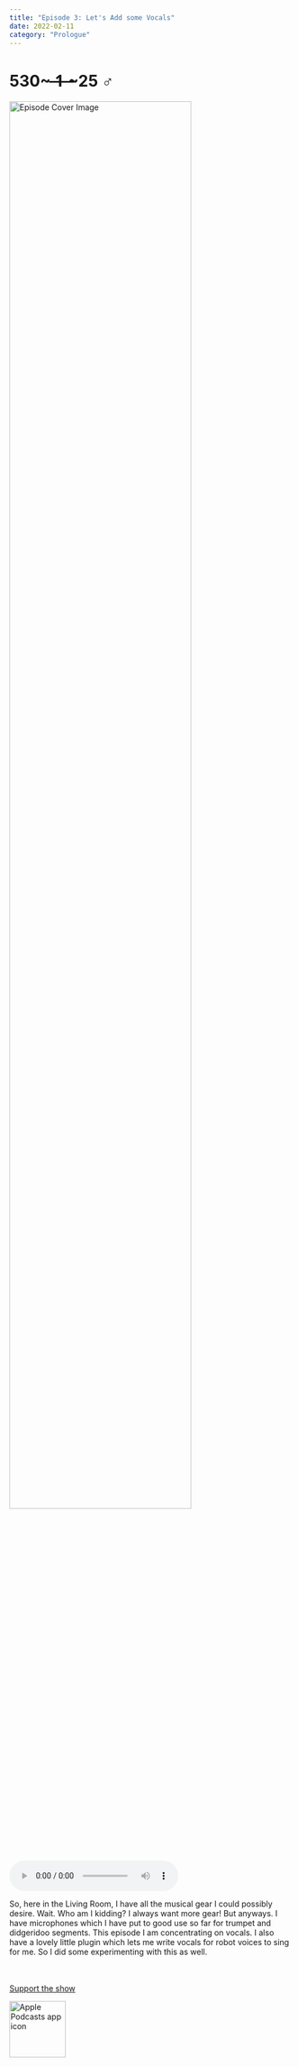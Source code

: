 ```yaml
---
title: "Episode 3: Let's Add some Vocals"
date: 2022-02-11
category: "Prologue"
---
```

# 530~ ̶1̶ ̶~25 ♂
<img src="https://artwork.captivate.fm/9085a4fc-090f-4687-a9a1-673b3f2ed8c2/60854458c4d1acdf4e1c2f79c4137142d85d78e379bdafbd69bd34c85f5819ad.jpg" alt="Episode Cover Image" width=80%/>
<audio controls>
  <source src="https://podcasts.captivate.fm/media/8debbff0-382d-40f4-9cf8-c07f05468a26/10057169-episode-3-let-s-add-some-vocals.mp3" type="audio/mpeg">
  Your browser does not support the audio element.
</audio>

<p>So, here in the Living Room, I have all the musical gear I could possibly desire. Wait. Who am I kidding? I always want more gear! But anyways. I have microphones which I have put to good use so far for trumpet and didgeridoo segments. This episode I am concentrating on vocals. I also have a lovely little plugin which lets me write vocals for robot voices to sing for me. So I did some experimenting with this as well.<br/><br/><br/></p><a rel="payment" href="https://www.paypal.com/donate/?hosted_button_id=WX3GRUK5BHJLS">Support the show</a>

<a href="https://podcasts.apple.com/us/podcast/living-room-music/id1608791560?tscg=30200&itsct=podcast_box_appicon&ls=1&mttnsubad=1608791560" style="display: inline-block;"><img src="https://toolbox.marketingtools.apple.com/api/v2/badges/app-icon-podcasts/standard/en-us" alt="Apple Podcasts app icon" style="width: 100px; height: 100px; vertical-align: middle; object-fit: contain;" /></a>
    